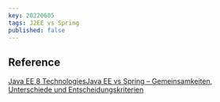 ```yaml
---
key: 20220605
tags: J2EE vs Spring
published: false
---
```



## Reference

[Java EE 8 TechnologiesJava EE vs Spring – Gemeinsamkeiten, Unterschiede und Entscheidungskriterien](https://www.oracle.com/java/technologies/javaee/javaeetechnologies.html#javaee8https://blog.doubleslash.de/jee-vs-spring-gemeinsamkeiten-unterschiede-und-entscheidungskriterien/)
